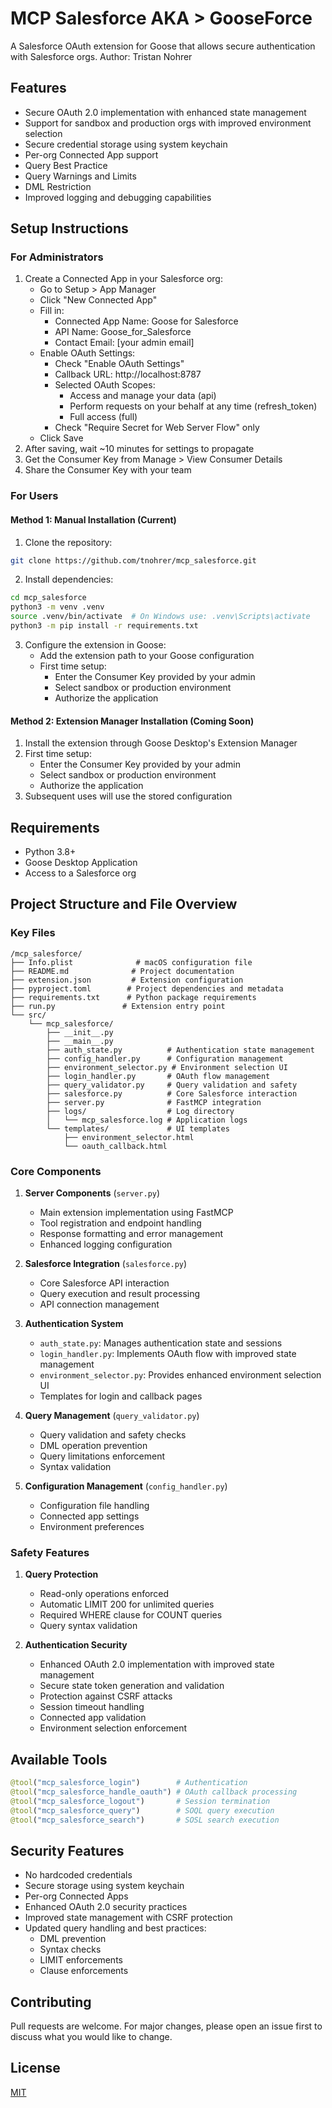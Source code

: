 # MCP Salesforce AKA > GooseForce

A Salesforce OAuth extension for Goose that allows secure authentication with Salesforce orgs.
Author: Tristan Nohrer

## Features
- Secure OAuth 2.0 implementation with enhanced state management
- Support for sandbox and production orgs with improved environment selection
- Secure credential storage using system keychain
- Per-org Connected App support
- Query Best Practice
- Query Warnings and Limits
- DML Restriction
- Improved logging and debugging capabilities

## Setup Instructions

### For Administrators
1. Create a Connected App in your Salesforce org:
   - Go to Setup > App Manager
   - Click "New Connected App"
   - Fill in:
     - Connected App Name: Goose for Salesforce
     - API Name: Goose_for_Salesforce
     - Contact Email: [your admin email]
   - Enable OAuth Settings:
     - Check "Enable OAuth Settings"
     - Callback URL: http://localhost:8787
     - Selected OAuth Scopes:
       - Access and manage your data (api)
       - Perform requests on your behalf at any time (refresh_token)
       - Full access (full)
     - Check "Require Secret for Web Server Flow" only
   - Click Save
2. After saving, wait ~10 minutes for settings to propagate
3. Get the Consumer Key from Manage > View Consumer Details
4. Share the Consumer Key with your team

### For Users

#### Method 1: Manual Installation (Current)
1. Clone the repository:
```bash
git clone https://github.com/tnohrer/mcp_salesforce.git
```

2. Install dependencies:
```bash
cd mcp_salesforce
python3 -m venv .venv
source .venv/bin/activate  # On Windows use: .venv\Scripts\activate
python3 -m pip install -r requirements.txt
```

3. Configure the extension in Goose:
   - Add the extension path to your Goose configuration
   - First time setup:
     - Enter the Consumer Key provided by your admin
     - Select sandbox or production environment
     - Authorize the application

#### Method 2: Extension Manager Installation (Coming Soon)
1. Install the extension through Goose Desktop's Extension Manager
2. First time setup:
   - Enter the Consumer Key provided by your admin
   - Select sandbox or production environment
   - Authorize the application
3. Subsequent uses will use the stored configuration

## Requirements
- Python 3.8+
- Goose Desktop Application
- Access to a Salesforce org

## Project Structure and File Overview

### Key Files
```
/mcp_salesforce/
├── Info.plist              # macOS configuration file
├── README.md              # Project documentation
├── extension.json         # Extension configuration
├── pyproject.toml        # Project dependencies and metadata
├── requirements.txt      # Python package requirements
├── run.py               # Extension entry point
└── src/
    └── mcp_salesforce/
        ├── __init__.py
        ├── __main__.py
        ├── auth_state.py          # Authentication state management
        ├── config_handler.py      # Configuration management
        ├── environment_selector.py # Environment selection UI
        ├── login_handler.py       # OAuth flow management
        ├── query_validator.py     # Query validation and safety
        ├── salesforce.py          # Core Salesforce interaction
        ├── server.py              # FastMCP integration
        ├── logs/                  # Log directory
        │   └── mcp_salesforce.log # Application logs
        └── templates/             # UI templates
            ├── environment_selector.html
            └── oauth_callback.html
```

### Core Components

1. **Server Components** (`server.py`)
   - Main extension implementation using FastMCP
   - Tool registration and endpoint handling
   - Response formatting and error management
   - Enhanced logging configuration

2. **Salesforce Integration** (`salesforce.py`)
   - Core Salesforce API interaction
   - Query execution and result processing
   - API connection management

3. **Authentication System**
   - `auth_state.py`: Manages authentication state and sessions
   - `login_handler.py`: Implements OAuth flow with improved state management
   - `environment_selector.py`: Provides enhanced environment selection UI
   - Templates for login and callback pages

4. **Query Management** (`query_validator.py`)
   - Query validation and safety checks
   - DML operation prevention
   - Query limitations enforcement
   - Syntax validation

5. **Configuration Management** (`config_handler.py`)
   - Configuration file handling
   - Connected app settings
   - Environment preferences

### Safety Features

1. **Query Protection**
   - Read-only operations enforced
   - Automatic LIMIT 200 for unlimited queries
   - Required WHERE clause for COUNT queries
   - Query syntax validation

2. **Authentication Security**
   - Enhanced OAuth 2.0 implementation with improved state management
   - Secure state token generation and validation
   - Protection against CSRF attacks
   - Session timeout handling
   - Connected app validation
   - Environment selection enforcement

## Available Tools

```python
@tool("mcp_salesforce_login")        # Authentication
@tool("mcp_salesforce_handle_oauth") # OAuth callback processing
@tool("mcp_salesforce_logout")       # Session termination
@tool("mcp_salesforce_query")        # SOQL query execution
@tool("mcp_salesforce_search")       # SOSL search execution
```

## Security Features
- No hardcoded credentials
- Secure storage using system keychain
- Per-org Connected Apps
- Enhanced OAuth 2.0 security practices
- Improved state management with CSRF protection
- Updated query handling and best practices:
  - DML prevention
  - Syntax checks
  - LIMIT enforcements
  - Clause enforcements

## Contributing
Pull requests are welcome. For major changes, please open an issue first to discuss what you would like to change.

## License
[MIT](https://choosealicense.com/licenses/mit/)